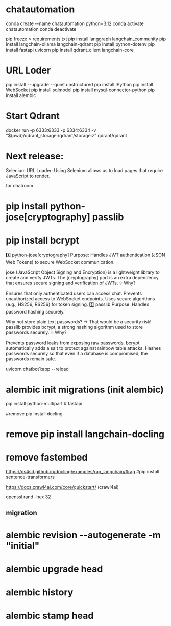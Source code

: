 # chatautomation

conda create --name chatautomation python=3.12
conda activate chatautomation
conda deactivate

pip freeze > requirements.txt
pip install langgraph langchain_community
pip install langchain-ollama langchain-qdrant
pip install python-dotenv
pip install fastapi uvicorn
pip install qdrant_client langchain-core
# URL Loder
pip install --upgrade --quiet unstructured
pip install IPython
pip install WebSocket
pip install sqlmodel
pip install mysql-connector-python
pip install alembic


# Start Qdrant
docker run -p 6333:6333 -p 6334:6334 -v "$(pwd)/qdrant_storage:/qdrant/storage:z" qdrant/qdrant



# Next release:
Selenium URL Loader:
Using Selenium allows us to load pages that require JavaScript to render.



for chatroom
# pip install python-jose[cryptography] passlib
# pip install bcrypt


1️⃣ python-jose[cryptography]
Purpose: Handles JWT authentication (JSON Web Tokens) to secure WebSocket communication.

jose (JavaScript Object Signing and Encryption) is a lightweight library to create and verify JWTs.
The [cryptography] part is an extra dependency that ensures secure signing and verification of JWTs.
💡 Why?

Ensures that only authenticated users can access chat.
Prevents unauthorized access to WebSocket endpoints.
Uses secure algorithms (e.g., HS256, RS256) for token signing.
2️⃣ passlib
Purpose: Handles password hashing securely.

Why not store plain text passwords? → That would be a security risk!
passlib provides bcrypt, a strong hashing algorithm used to store passwords securely.
💡 Why?

Prevents password leaks from exposing raw passwords.
bcrypt automatically adds a salt to protect against rainbow table attacks.
Hashes passwords securely so that even if a database is compromised, the passwords remain safe.



uvicorn chatbot1:app --reload
# alembic init migrations (init alembic)
pip install python-multipart # fastapi



#remove pip install docling
# remove pip install langchain-docling
# remove fastembed
https://ds4sd.github.io/docling/examples/rag_langchain/#rag
#pip install sentence-transformers



https://docs.crawl4ai.com/core/quickstart/ (crawl4ai)

openssl rand -hex 32


## migration
# alembic revision --autogenerate -m "initial"
# alembic upgrade head
# alembic history
# alembic stamp head

